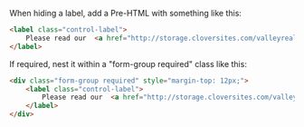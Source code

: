 When hiding a label, add a Pre-HTML with something like this:
```HTML
<label class="control-label">
    Please read our  <a href="http://storage.cloversites.com/valleyreallife/documents/Waiver%20VRL%20-%20Consent%20Form%20Winter%20Camp%202019_2.pdf" target="_blank">Parent/Guardian Consent/Liability Waiver</a> and indicate your agreement.
</label>
```

If required, nest it within a "form-group required" class like this:
```HTML
<div class="form-group required" style="margin-top: 12px;">
    <label class="control-label">
        Please read our  <a href="http://storage.cloversites.com/valleyreallife/documents/Waiver%20VRL%20-%20Consent%20Form%20Winter%20Camp%202019_2.pdf" target="_blank">Parent/Guardian Consent/Liability Waiver</a> and indicate your agreement.
    </label>
</div>
```